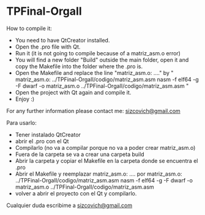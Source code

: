 # TPFinal-OrgaII

How to compile it:
- You need to have QtCreator installed.
- Open the .pro file with Qt.
- Run it (it is not going to compile because of a matriz_asm.o error)
- You will find a new folder "Build" outside the main folder, open it and copy the Makefile into the folder where the .pro is.
- Open the Makefile and replace the line "matriz_asm.o: ...." by 
" matriz_asm.o: ../TPFinal-OrgaII/codigo/matriz_asm.asm 
	nasm -f elf64 -g -F dwarf -o matriz_asm.o ../TPFinal-OrgaII/codigo/matriz_asm.asm "
- Open the project with Qt again and compile it.
- Enjoy :)

For any further information please contact me: sizcovich@gmail.com

Para usarlo:
- Tener instalado QtCreator
- abrir el .pro con el Qt
- Compilarlo (no va a compilar porque no va a poder crear matriz_asm.o)
- Fuera de la carpeta se va a crear una carpeta build
- Abrir la carpeta y copiar el Makefile en la carpeta donde se encuentra el .pro
- Abrir el Makefile y reemplazar matriz_asm.o: .... por
matriz_asm.o: ../TPFinal-OrgaII/codigo/matriz_asm.asm 
	nasm -f elf64 -g -F dwarf -o matriz_asm.o ../TPFinal-OrgaII/codigo/matriz_asm.asm
- volver a abrir el proyecto con el Qt y compilarlo.

Cualquier duda escribime a sizcovich@gmail.com
